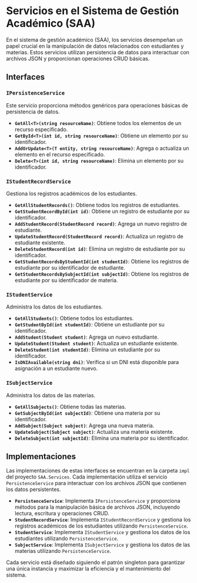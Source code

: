 ﻿# Servicios en el Sistema de Gestión Académico (SAA)

En el sistema de gestión académico (SAA), los servicios desempeñan un papel crucial en la manipulación de datos relacionados con estudiantes y materias. Estos servicios utilizan persistencia de datos para interactuar con archivos JSON y proporcionan operaciones CRUD básicas.

## Interfaces

### `IPersistenceService`

Este servicio proporciona métodos genéricos para operaciones básicas de persistencia de datos.

- **`GetAll<T>(string resourceName)`**: Obtiene todos los elementos de un recurso especificado.
- **`GetById<T>(int id, string resourceName)`**: Obtiene un elemento por su identificador.
- **`AddOrUpdate<T>(T entity, string resourceName)`**: Agrega o actualiza un elemento en el recurso especificado.
- **`Delete<T>(int id, string resourceName)`**: Elimina un elemento por su identificador.

### `IStudentRecordService`

Gestiona los registros académicos de los estudiantes.

- **`GetAllStudentRecords()`**: Obtiene todos los registros de estudiantes.
- **`GetStudentRecordById(int id)`**: Obtiene un registro de estudiante por su identificador.
- **`AddStudentRecord(StudentRecord record)`**: Agrega un nuevo registro de estudiante.
- **`UpdateStudentRecord(StudentRecord record)`**: Actualiza un registro de estudiante existente.
- **`DeleteStudentRecord(int id)`**: Elimina un registro de estudiante por su identificador.
- **`GetStudentRecordsByStudentId(int studentId)`**: Obtiene los registros de estudiante por su identificador de estudiante.
- **`GetStudentRecordsBySubjectId(int subjectId)`**: Obtiene los registros de estudiante por su identificador de materia.

### `IStudentService`

Administra los datos de los estudiantes.

- **`GetAllStudents()`**: Obtiene todos los estudiantes.
- **`GetStudentById(int studentId)`**: Obtiene un estudiante por su identificador.
- **`AddStudent(Student student)`**: Agrega un nuevo estudiante.
- **`UpdateStudent(Student student)`**: Actualiza un estudiante existente.
- **`DeleteStudent(int studentId)`**: Elimina un estudiante por su identificador.
- **`IsDNIAvailable(string dni)`**: Verifica si un DNI está disponible para asignación a un estudiante nuevo.

### `ISubjectService`

Administra los datos de las materias.

- **`GetAllSubjects()`**: Obtiene todas las materias.
- **`GetSubjectById(int subjectId)`**: Obtiene una materia por su identificador.
- **`AddSubject(Subject subject)`**: Agrega una nueva materia.
- **`UpdateSubject(Subject subject)`**: Actualiza una materia existente.
- **`DeleteSubject(int subjectId)`**: Elimina una materia por su identificador.

## Implementaciones

Las implementaciones de estas interfaces se encuentran en la carpeta `impl` del proyecto `SAA.Services`. Cada implementación utiliza el servicio `PersistenceService` para interactuar con los archivos JSON que contienen los datos persistentes.

- **`PersistenceService`**: Implementa `IPersistenceService` y proporciona métodos para la manipulación básica de archivos JSON, incluyendo lectura, escritura y operaciones CRUD.
- **`StudentRecordService`**: Implementa `IStudentRecordService` y gestiona los registros académicos de los estudiantes utilizando `PersistenceService`.
- **`StudentService`**: Implementa `IStudentService` y gestiona los datos de los estudiantes utilizando `PersistenceService`.
- **`SubjectService`**: Implementa `ISubjectService` y gestiona los datos de las materias utilizando `PersistenceService`.

Cada servicio está diseñado siguiendo el patrón singleton para garantizar una única instancia y maximizar la eficiencia y el mantenimiento del sistema.
